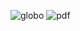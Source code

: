 ![globo](https://github.com/user-attachments/assets/ef630cca-0735-47ad-92f3-e4c0191e5009)
![pdf](https://github.com/user-attachments/assets/c5399bbd-d50b-4d1f-aeb3-d546f79a3baa)

